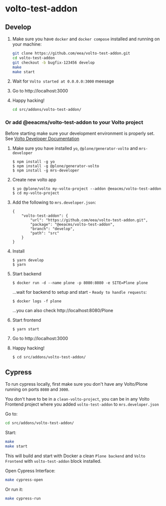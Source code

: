 # volto-test-addon

## Develop

1. Make sure you have `docker` and `docker compose` installed and running on your machine:

    ```Bash
    git clone https://github.com/eea/volto-test-addon.git
    cd volto-test-addon
    git checkout -b bugfix-123456 develop
    make
    make start
    ```

1. Wait for `Volto started at 0.0.0.0:3000` meesage

1. Go to http://localhost:3000

1.  Happy hacking!

    ```Bash
    cd src/addons/volto-test-addon/
    ```

### Or add @eeacms/volto-test-addon to your Volto project

Before starting make sure your development environment is properly set. See [Volto Developer Documentation](https://docs.voltocms.com/getting-started/install/)

1.  Make sure you have installed `yo`, `@plone/generator-volto` and `mrs-developer`

        $ npm install -g yo
        $ npm install -g @plone/generator-volto
        $ npm install -g mrs-developer

1.  Create new volto app

        $ yo @plone/volto my-volto-project --addon @eeacms/volto-test-addon
        $ cd my-volto-project

1.  Add the following to `mrs.developer.json`:

        {
            "volto-test-addon": {
                "url": "https://github.com/eea/volto-test-addon.git",
                "package": "@eeacms/volto-test-addon",
                "branch": "develop",
                "path": "src"
            }
        }

1.  Install

        $ yarn develop
        $ yarn

1.  Start backend

        $ docker run -d --name plone -p 8080:8080 -e SITE=Plone plone

    ...wait for backend to setup and start - `Ready to handle requests`:

        $ docker logs -f plone

    ...you can also check http://localhost:8080/Plone

1.  Start frontend

        $ yarn start

1.  Go to http://localhost:3000

1.  Happy hacking!

        $ cd src/addons/volto-test-addon/

## Cypress

To run cypress locally, first make sure you don't have any Volto/Plone running on ports `8080` and `3000`.

You don't have to be in a `clean-volto-project`, you can be in any Volto Frontend
project where you added `volto-test-addon` to `mrs.developer.json`

Go to:

  ```BASH
  cd src/addons/volto-test-addon/
  ```

Start:

  ```Bash
  make
  make start
  ```

This will build and start with Docker a clean `Plone backend` and `Volto Frontend` with `volto-test-addon` block installed.

Open Cypress Interface:

  ```Bash
  make cypress-open
  ```

Or run it:

  ```Bash
  make cypress-run
  ```
